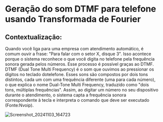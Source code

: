 # Geração do som DTMF para telefone usando Transformada de Fourier

## Contextualização:
Quando você liga para uma empresa com atendimento automático, é comum ouvir a
frase: "Para falar com o setor X, disque 3". Isso acontece porque o sistema reconhece
o que você digita no telefone pela frequência sonora gerada pelos números. 
Esse processo é possível graças ao DTMF. DTMF (Dual Tone Multi Frequency) é o som
que ouvimos ao pressionar os dígitos no teclado dotelefone. Esses sons são compostos por dois tons
distintos, cada um com uma frequência diferente (uma para cada número), o que explica o nome Dual-Tone
Multi Frequency, traduzido como "dois tons, múltiplas frequências". Assim, ao digitar
um número no seu dispositivo durante o atendimento, o sistema capta a frequência sonora correspondente
à tecla e interpreta o comando que deve ser executado (Fonte:Nvoip).

![Screenshot_20241103_164723](https://github.com/user-attachments/assets/e9b9649a-c5bd-4781-a39b-55103cceadb2)
